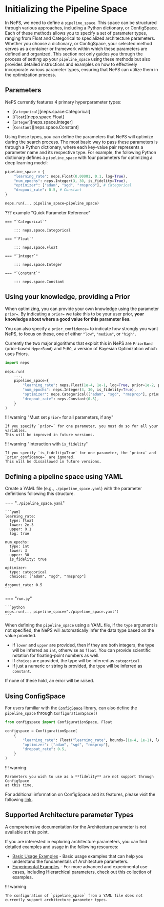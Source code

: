 # Initializing the Pipeline Space

In NePS, we need to define a `pipeline_space`.
This space can be structured through various approaches, including a Python dictionary, or ConfigSpace.
Each of these methods allows you to specify a set of parameter types, ranging from Float and Categorical to specialized architecture parameters.
Whether you choose a dictionary, or ConfigSpace, your selected method serves as a container or framework
within which these parameters are defined and organized. This section not only guides you through the process of
setting up your `pipeline_space` using these methods but also provides detailed instructions and examples on how to
effectively incorporate various parameter types, ensuring that NePS can utilize them in the optimization process.


## Parameters
NePS currently features 4 primary hyperparameter types:

* [`Categorical`][neps.space.Categorical]
* [`Float`][neps.space.Float]
* [`Integer`][neps.space.Integer]
* [`Constant`][neps.space.Constant]

Using these types, you can define the parameters that NePS will optimize during the search process.
The most basic way to pass these parameters is through a Python dictionary, where each key-value
pair represents a parameter name and its respective type.
For example, the following Python dictionary defines a `pipeline_space` with four parameters
for optimizing a deep learning model:

```python
pipeline_space = {
    "learning_rate": neps.Float(0.00001, 0.1, log=True),
    "num_epochs": neps.Integer(3, 30, is_fidelity=True),
    "optimizer": ["adam", "sgd", "rmsprop"], # Categorical
    "dropout_rate": 0.5, # Constant
}

neps.run(.., pipeline_space=pipeline_space)
```

??? example "Quick Parameter Reference"

    === "`Categorical`"

        ::: neps.space.Categorical

    === "`Float`"

        ::: neps.space.Float

    === "`Integer`"

        ::: neps.space.Integer

    === "`Constant`"

        ::: neps.space.Constant


## Using your knowledge, providing a Prior
When optimizing, you can provide your own knowledge using the parameter `prior=`.
By indicating a `prior=` we take this to be your user prior,
**your knowledge about where a good value for this parameter lies**.

You can also specify a `prior_confidence=` to indicate how strongly you want NePS,
to focus on these, one of either `"low"`, `"medium"`, or `"high"`.

Currently the two major algorithms that exploit this in NePS are `PriorBand`
(prior-based `HyperBand`) and `PiBO`, a version of Bayesian Optimization which uses Priors.

```python
import neps

neps.run(
    ...,
    pipeline_space={
        "learning_rate": neps.Float(1e-4, 1e-1, log=True, prior=1e-2, prior_confidence="medium"),
        "num_epochs": neps.Integer(3, 30, is_fidelity=True),
        "optimizer": neps.Categorical(["adam", "sgd", "rmsprop"], prior="adam", prior_confidence="low"),
        "dropout_rate": neps.Constant(0.5),
    }
)
```
!!! warning "Must set `prior=` for all parameters, if any"

    If you specify `prior=` for one parameter, you must do so for all your variables.
    This will be improved in future versions.

!!! warning "Interaction with `is_fidelity`"

    If you specify `is_fidelity=True` for one parameter, the `prior=` and `prior_confidence=` are ignored.
    This will be dissallowed in future versions.

## Defining a pipeline space using YAML
Create a YAML file (e.g., `./pipeline_space.yaml`) with the parameter definitions following this structure.

=== "`./pipeline_space.yaml`"

    ```yaml
    learning_rate:
      type: float
      lower: 2e-3
      upper: 0.1
      log: true

    num_epochs:
      type: int
      lower: 3
      upper: 30
      is_fidelity: true

    optimizer:
      type: categorical
      choices: ["adam", "sgd", "rmsprop"]

    dropout_rate: 0.5
    ```

=== "`run.py`"

    ```python
    neps.run(.., pipeline_space="./pipeline_space.yaml")
    ```

When defining the `pipeline_space` using a YAML file, if the `type` argument is not specified,
the NePS will automatically infer the data type based on the value provided.

* If `lower` and `upper` are provided, then if they are both integers, the type will be inferred as `int`,
    otherwise as `float`. You can provide scientific notation for floating-point numbers as well.
* If `choices` are provided, the type will be inferred as `categorical`.
* If just a numeric or string is provided, the type will be inferred as `constant`.

If none of these hold, an error will be raised.


## Using ConfigSpace

For users familiar with the [`ConfigSpace`](https://automl.github.io/ConfigSpace/main/) library,
can also define the `pipeline_space` through `ConfigurationSpace()`

```python
from configspace import ConfigurationSpace, Float

configspace = ConfigurationSpace(
    {
        "learning_rate": Float("learning_rate", bounds=(1e-4, 1e-1), log=True)
        "optimizer": ["adam", "sgd", "rmsprop"],
        "dropout_rate": 0.5,
    }
)
```

!!! warning

    Parameters you wish to use as a **fidelity** are not support through ConfigSpace
    at this time.

For additional information on ConfigSpace and its features, please visit the following
[link](https://github.com/automl/ConfigSpace).

## Supported Architecture parameter Types
A comprehensive documentation for the Architecture parameter is not available at this point.

If you are interested in exploring architecture parameters, you can find detailed
examples and usage in the following resources:

- [Basic Usage Examples](https://github.com/automl/neps/tree/master/neps_examples/basic_usage) - Basic usage
    examples that can help you understand the fundamentals of Architecture parameters.
- [Experimental Examples](https://github.com/automl/neps/tree/master/neps_examples/experimental) - For more advanced
    and experimental use cases, including Hierarchical parameters, check out this collection of examples.

!!! warning

    The configuration of `pipeline_space` from a YAML file does not currently support architecture parameter types.
